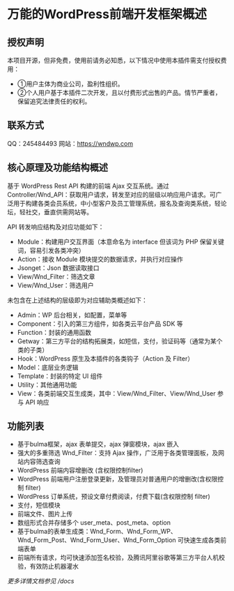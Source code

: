 # 万能的WordPress前端开发框架概述

## 授权声明
本项目开源，但非免费，使用前请务必知悉，以下情况中使用本插件需支付授权费用：
- ①用户主体为商业公司，盈利性组织。
- ②个人用户基于本插件二次开发，且以付费形式出售的产品。情节严重者，保留追究法律责任的权利。

## 联系方式
QQ：245484493  网站：https://wndwp.com

## 核心原理及功能结构概述
基于 WordPress Rest API 构建的前端 Ajax 交互系统。通过 Controller/Wnd_API：获取用户请求，转发至对应的层级以响应用户请求。可广泛用于构建各类会员系统，中小型客户及员工管理系统，报名及查询类系统，轻论坛，轻社交，垂直供需网站等。

API 转发响应结构及对应功能如下：
- Module：构建用户交互界面（本意命名为 interface 但该词为 PHP 保留关键词，容易引发各类冲突）
- Action：接收 Module 模块提交的数据请求，并执行对应操作
- Jsonget：Json 数据读取接口
- View/Wnd_Filter：筛选文章
- View/Wnd_User：筛选用户

未包含在上述结构的层级即为对应辅助类概述如下：
- Admin：WP 后台相关，如配置，菜单等
- Component：引入的第三方组件，如各类云平台产品 SDK 等
- Function：封装的通用函数
- Getway：第三方平台的结构拓展类，如短信，支付，验证码等（通常为某个类的子类）
- Hook：WordPress 原生及本插件的各类钩子（Action 及 Filter）
- Model：底层业务逻辑
- Template：封装的特定 UI 组件
- Utility：其他通用功能
- View：各类前端交互生成类，其中：View/Wnd_Filter、View/Wnd_User 参与 API 响应

## 功能列表
- 基于bulma框架，ajax 表单提交，ajax 弹窗模块，ajax 嵌入
- 强大的多重筛选 Wnd_Filter：支持 Ajax 操作，广泛用于各类管理面板，及网站内容筛选查询
- WordPress 前端内容增删改 (含权限控制filter)
- WordPress 前端用户注册登录更新，及管理员对普通用户的增删改(含权限控制 filter)
- WordPress 订单系统，预设文章付费阅读，付费下载(含权限控制 filter)
- 支付，短信模块
- 前端文件、图片上传
- 数组形式合并存储多个 user_meta、post_meta、option
- 基于bulma的表单生成类：Wnd_Form、Wnd_Form_WP、Wnd_Form_Post、Wnd_Form_User、Wnd_Form_Option 可快速生成各类前端表单
- 前端所有请求，均可快速添加签名校验，及腾讯阿里谷歌等第三方平台人机校验，有效防止机器灌水

*更多详情文档参见 /docs*